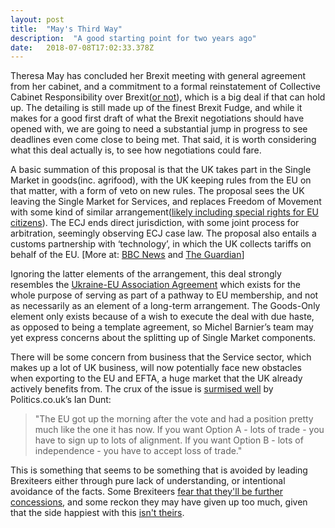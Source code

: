```yaml
---
layout: post 
title:  "May's Third Way" 
description:  "A good starting point for two years ago" 
date:   2018-07-08T17:02:33.378Z 
---
```


Theresa May has concluded her Brexit meeting with general agreement from her cabinet, and a commitment to a formal reinstatement of Collective Cabinet Responsibility over Brexit([or not](https://mobile.twitter.com/JohnJCrace/status/1015733776171913216)), which is a big deal if that can hold up. The detailing is still made up of the finest Brexit Fudge, and while it makes for a good first draft of what the Brexit negotiations should have opened with, we are going to need a substantial jump in progress to see deadlines even come close to being met. That said, it is worth considering what this deal actually is, to see how negotiations could fare.

A basic summation of this proposal is that the UK takes part in the Single Market in goods(inc. agrifood), with the UK keeping rules from the EU on that matter, with a form of veto on new rules. The proposal sees the UK leaving the Single Market for Services, and replaces Freedom of Movement with some kind of similar arrangement([likely including special rights for EU citizens](https://www.bbc.co.uk/news/uk-politics-44752273)).  The ECJ ends direct jurisdiction, with some joint process for arbitration, seemingly observing ECJ case law.  The proposal also entails a customs partnership with ‘technology’, in which the UK collects tariffs on behalf of the EU. [More at: [BBC News](https://www.bbc.co.uk/news/uk-politics-44749993) and [The Guardian](https://www.theguardian.com/politics/2018/jul/06/what-the-cabinet-has-agreed-at-chequers-brexit-meeting)]

Ignoring the latter elements of the arrangement, this deal strongly resembles the [Ukraine-EU Association Agreement](https://en.wikipedia.org/wiki/Ukraine%E2%80%93European_Union_Association_Agreement) which exists for the whole purpose of serving as part of a pathway to EU membership, and not as necessarily as an element of a long-term arrangement. The Goods-Only element only exists because of a wish to execute the deal with due haste, as opposed to being a template agreement, so Michel Barnier’s team may yet express concerns about the splitting up of Single Market components.

There will be some concern from business that the Service sector, which makes up a lot of UK business, will now potentially face new obstacles when exporting to the EU and EFTA, a huge market that the UK already actively benefits from. The crux of the issue is [surmised well](http://www.politics.co.uk/blogs/2018/07/06/week-in-review-wherever-brexiters-look-they-see-dead-ends) by Politics.co.uk’s Ian Dunt:

>  "The EU got up the morning after the vote and had a position pretty much like the one it has now. If you want Option A - lots of trade - you have to sign up to lots of alignment. If you want Option B - lots of independence - you have to accept loss of trade."

This is something that seems to be something that is avoided by leading Brexiteers either through pure lack of understanding, or intentional avoidance of the facts. Some Brexiteers [fear that they'll be further concessions](https://news.sky.com/story/amp/theresa-may-secures-a-fragile-peace-over-brexit-11429141), and some reckon they may have given up too much, given that the side happiest with this [isn't theirs](https://www.politicshome.com/news/europe/eu-policy-agenda/brexit/analysis/96634/analysis-tory-brexiteers-all-wrong-people-are).